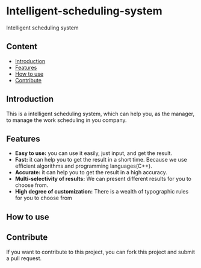 # Intelligent-scheduling-system
Intelligent scheduling system

## Content
- [Introduction](#Introduction)
- [Features](#Features)
- [How to use](#How-to-use)
- [Contribute](#Contribute)

## Introduction
This is a intelligent scheduling system, which can help you, as the manager,  to manage the work scheduling in you company.

## Features
- **Easy to use:** you can use it easily, just input, and get the result.
- **Fast:** it can help you to get the result in a short time. Because we use efficient algorithms and programming languages(C++).
- **Accurate:** it can help you to get the result in a high accuracy.
- **Multi-selectivity of results:** We can present different results for you to choose from.
- **High degree of customization:** There is a wealth of typographic rules for you to choose from

## How to use

## Contribute
If you want to contribute to this project, you can fork this project and submit a pull request.

